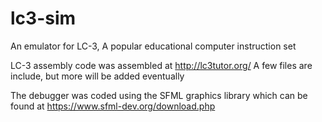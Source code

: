 # lc3-sim
An emulator for LC-3, A popular educational computer instruction set

LC-3 assembly code was assembled at http://lc3tutor.org/
A few files are include, but more will be added eventually

The debugger was coded using the SFML graphics library which can be found at https://www.sfml-dev.org/download.php